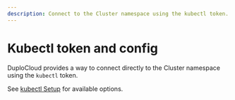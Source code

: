 ```yaml
---
description: Connect to the Cluster namespace using the kubectl token.
---
```


# Kubectl token and config

DuploCloud provides a way to connect directly to the Cluster namespace using the `kubectl` token.&#x20;

See [kubectl Setup](../../../kubernetes/kubectl-setup/) for available options.
